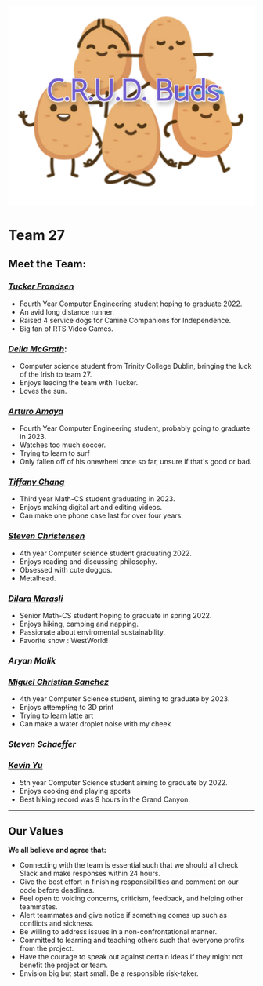 ![image](branding/mascot/mascotsWithLogo.png)

# Team 27
## **Meet the Team:**

### *[Tucker Frandsen](https://tuckerfrandsen.github.io/CSE110-Lab1/)*
- Fourth Year Computer Engineering student hoping to graduate 2022.
- An avid long distance runner.
- Raised 4 service dogs for Canine Companions for Independence.
- Big fan of RTS Video Games.

### *[Delia McGrath](https://dmcgrath19.github.io/CSE110_Lab1/)*:
- Computer science student from Trinity College Dublin, bringing the luck of the Irish to team 27.
- Enjoys leading the team with Tucker.
- Loves the sun.

### *[Arturo Amaya](https://arturoamaya.github.io/CSE110Lab1/)*
- Fourth Year Computer Engineering student, probably going to graduate in 2023.
- Watches too much soccer.
- Trying to learn to surf
- Only fallen off of his onewheel once so far, unsure if that's good or bad.

### *[Tiffany Chang](https://tiffkchang.github.io/CSE-110-Lab-Week-1/)*
- Third year Math-CS student graduating in 2023.
- Enjoys making digital art and editing videos.
- Can make one phone case last for over four years.

### *[Steven Christensen](https://steven-christensen.github.io/GitHub-Pages/)*
- 4th year Computer science student graduating 2022.
- Enjoys reading and discussing philosophy.
- Obsessed with cute doggos.
- Metalhead.

### *[Dilara Marasli](https://dmarasli.github.io/CSE110-GitHubPages/#interests)*
- Senior Math-CS student hoping to graduate in spring 2022.
- Enjoys hiking, camping and napping.
- Passionate about enviromental sustainability.
- Favorite show : WestWorld!

### *Aryan Malik*

### *[Miguel Christian Sanchez](https://mlgi.github.io/)*
- 4th year Computer Science student, aiming to graduate by 2023.
- Enjoys ~~attempting~~ to 3D print
- Trying to learn latte art
- Can make a water droplet noise with my cheek

### *Steven Schaeffer*

### *[Kevin Yu](https://ctyuucsdedu.github.io/110-Lab1/)*
- 5th year Computer Science student aiming to graduate by 2022.
- Enjoys cooking and playing sports
- Best hiking record was 9 hours in the Grand Canyon.

<hr /> <!---Separating the value section-->

## **Our Values**

**We all believe and agree that:**
* Connecting with the team is essential such that we should all check Slack and make responses within 24 hours.
* Give the best effort in finishing responsibilities and comment on our code before deadlines.
* Feel open to voicing concerns, criticism, feedback, and helping other teammates.
* Alert teammates and give notice if something comes up such as conflicts and sickness.
* Be willing to address issues in a non-confrontational manner.
* Committed to learning and teaching others such that everyone profits from the project.
* Have the courage to speak out against certain ideas if they might not benefit the project or team.
* Envision big but start small. Be a responsible risk-taker.

